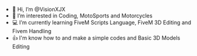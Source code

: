 - 👋 Hi, I’m @VisionXJX
- 👀 I’m interested in Coding, MotoSports and Motorcycles
- 💻 I’m currently learning FiveM Scripts Language, FiveM 3D Editing and Fivem Handling 
- 👍 I'm know how to and make a simple codes and Basic 3D Models Editing

<!---
VisionXJX/VisionXJX is a ✨ special ✨ repository because its `README.md` (this file) appears on your GitHub profile.
You can click the Preview link to take a look at your changes.
--->
